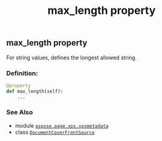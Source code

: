 ﻿---
title: max_length property
second_title: Aspose.Page for Python via .NET API References
description: 
type: docs
weight: 30
url: /python-net/aspose.page.xps.xpsmetadata/documentcoverfrontsource/max_length/
is_root: false
---

## max_length property


For string values, defines the longest allowed string.
### Definition:
```python
@property
def max_length(self):
    ...
```

### See Also
* module [`aspose.page.xps.xpsmetadata`](../../)
* class [`DocumentCoverFrontSource`](/page/python-net/aspose.page.xps.xpsmetadata/documentcoverfrontsource)
